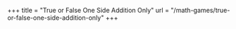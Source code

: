 +++
title = "True or False One Side Addition Only"
url = "/math-games/true-or-false-one-side-addition-only"
+++